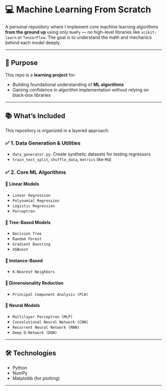 # 💻 Machine Learning From Scratch

A personal repository where I implement core machine learning algorithms **from the ground up** using only `NumPy` — no high-level libraries like `scikit-learn` or `TensorFlow`. The goal is to understand the math and mechanics behind each model deeply.

---

## 🧠 Purpose

This repo is a **learning project** for:
- Building foundational understanding of **ML algorithms**
- Gaining confidence in algorithm implementation without relying on black-box libraries

---

## 📚 What’s Included

This repository is organized in a layered approach:

### ✅ 1. Data Generation & Utilities
- `data_generator.py`: Create synthetic datasets for testing regressors
- `train_test_split`, `shuffle_data`, `metrics` like `MSE`

### ✅ 2. Core ML Algorithms

#### 🔷 Linear Models
- `Linear Regression` 
- `Polynomial Regression`
- `Logistic Regression`
- `Perceptron`

#### 🌲 Tree-Based Models
- `Decision Tree`
- `Random Forest`
- `Gradient Boosting`
- `XGBoost`

#### 📍 Instance-Based
- `K-Nearest Neighbors`

#### 🧩 Dimensionality Reduction
- `Principal Component Analysis (PCA)`

#### 🧠 Neural Models
- `Multilayer Perceptron (MLP)`
- `Convolutional Neural Network (CNN)`
- `Recurrent Neural Network (RNN)`
- `Deep Q-Network (DQN)`

---

## 🛠 Technologies
- Python
- NumPy
- Matplotlib (for plotting)

---


